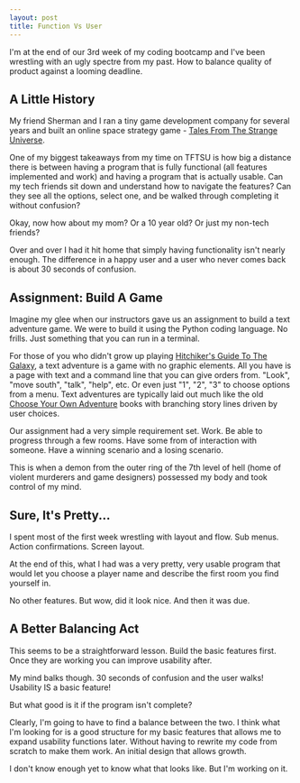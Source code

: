 ```yaml
---
layout: post
title: Function Vs User
---
```


I'm at the end of our 3rd week of my coding bootcamp and I've been wrestling with an ugly spectre from my past.  How to balance quality of product against a looming deadline. 


## A Little History

My friend Sherman and I ran a tiny game development company for several years and built an online space strategy game - [Tales From The Strange Universe](www.tftsu.com "Tales From The Strange Universe"). 

One of my biggest takeaways from my time on TFTSU is how big a distance there is between having a program that is fully functional (all features implemented and work) and having a program that is actually usable.  Can my tech friends sit down and understand how to navigate the features? Can they see all the options, select one, and be walked through completing it without confusion? 

Okay, now how about my mom?  Or a 10 year old?  Or just my non-tech friends? 

Over and over I had it hit home that simply having functionality isn't nearly enough.  The difference in a happy user and a user who never comes back is about 30 seconds of confusion. 


## Assignment: Build A Game

Imagine my glee when our instructors gave us an assignment to build a text adventure game.  We were to build it using the Python coding language.  No frills.  Just something that you can run in a terminal. 

For those of you who didn't grow up playing [Hitchiker's Guide To The Galaxy](http://textadventures.co.uk/games/view/3cbedqimquselmanehhzxg/the-hitchhikers-guide-to-the-galaxy "Hitchiker's Guide To The Galaxy"), a text adventure is a game with no graphic elements.  All you have is a page with text and a command line that you can give orders from.  "Look", "move south", "talk", "help", etc.  Or even just "1", "2", "3" to choose options from a menu.  Text adventures are typically laid out much like the old [Choose Your Own Adventure](https://en.wikipedia.org/wiki/Choose_Your_Own_Adventure "Choose Your Own Adventure") books with branching story lines driven by user choices. 

Our assignment had a very simple requirement set.  Work.  Be able to progress through a few rooms.  Have some from of interaction with someone.  Have a winning scenario and a losing scenario. 

This is when a demon from the outer ring of the 7th level of hell (home of violent murderers and game designers) possessed my body and took control of my mind.


## Sure, It's Pretty...

I spent most of the first week wrestling with layout and flow.  Sub menus.  Action confirmations.  Screen layout. 

At the end of this, what I had was a very pretty, very usable program that would let you choose a player name and describe the first room you find yourself in. 

No other features.  But wow, did it look nice.  And then it was due. 


## A Better Balancing Act

This seems to be a straightforward lesson.  Build the basic features first.  Once they are working you can improve usability after. 

My mind balks though.  30 seconds of confusion and the user walks!  Usability IS a basic feature!

But what good is it if the program isn't complete?

Clearly, I'm going to have to find a balance between the two.  I think what I'm looking for is a good structure for my basic features that allows me to expand usability functions later.  Without having to rewrite my code from scratch to make them work.  An initial design that allows growth. 

I don't know enough yet to know what that looks like.  But I'm working on it. 














